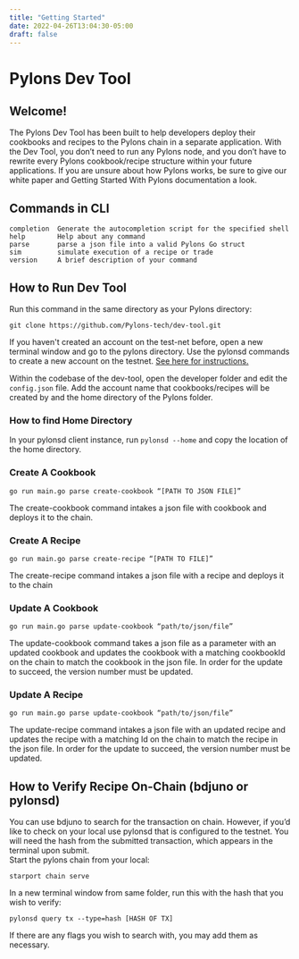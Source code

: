 ```yaml
---
title: "Getting Started"
date: 2022-04-26T13:04:30-05:00
draft: false
---
```


# Pylons Dev Tool

## Welcome!

The Pylons Dev Tool has been built to help developers deploy their cookbooks and recipes to the Pylons chain in a separate application. With the Dev Tool, you don’t need to run any Pylons node, and you don’t have to rewrite every Pylons cookbook/recipe structure within your future applications. If you are unsure about how Pylons works, be sure to give our white paper and Getting Started With Pylons documentation a look.

## Commands in CLI

```
completion  Generate the autocompletion script for the specified shell
help        Help about any command
parse       parse a json file into a valid Pylons Go struct
sim         simulate execution of a recipe or trade
version     A brief description of your command
```

## How to Run Dev Tool

Run this command in the same directory as your Pylons directory:

```
git clone https://github.com/Pylons-tech/dev-tool.git
```

If you haven't created an account on the test-net before, open a new terminal window and go to the pylons directory. Use the pylonsd commands to create a new account on the testnet. [See here for instructions.](https://github.com/Pylons-tech/pylons/blob/main/docs/Developer-CLI-Tutorial.md)

Within the codebase of the dev-tool, open the developer folder and edit the `config.json` file. Add the account name that cookbooks/recipes will be created by and the home directory of the Pylons folder.

### How to find Home Directory

In your pylonsd client instance, run `pylonsd --home` and copy the location of the home directory.

### Create A Cookbook

```
go run main.go parse create-cookbook “[PATH TO JSON FILE]”
```

The create-cookbook command intakes a json file with cookbook and deploys it to the chain.

### Create A Recipe

```
go run main.go parse create-recipe “[PATH TO FILE]”
```

The create-recipe command intakes a json file with a recipe and deploys it to the chain

### Update A Cookbook

```
go run main.go parse update-cookbook “path/to/json/file”
```

The update-cookbook command takes a json file as a parameter with an updated cookbook and updates the cookbook with a matching cookbookId on the chain to match the cookbook in the json file. In order for the update to succeed, the version number must be updated.

### Update A Recipe

```
go run main.go parse update-cookbook “path/to/json/file”
```

The update-recipe command intakes a json file with an updated recipe and updates the recipe with a matching Id on the chain to match the recipe in the json file. In order for the update to succeed, the version number must be updated.

## How to Verify Recipe On-Chain (bdjuno or pylonsd)

You can use bdjuno to search for the transaction on chain. However, if you’d like to check on your local use pylonsd that is configured to the testnet. You will need the hash from the submitted transaction, which appears in the terminal upon submit. <br>
Start the pylons chain from your local:

```
starport chain serve
```

In a new terminal window from same folder, run this with the hash that you wish to verify:

```
pylonsd query tx --type=hash [HASH OF TX]
```

If there are any flags you wish to search with, you may add them as necessary.
